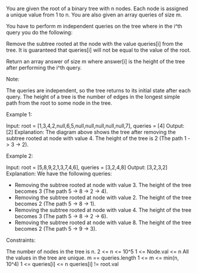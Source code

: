 You are given the root of a binary tree with n nodes. Each node is assigned a
unique value from 1 to n. You are also given an array queries of size m.

You have to perform m independent queries on the tree where in the i^th query
you do the following:


Remove the subtree rooted at the node with the value queries[i] from the
tree. It is guaranteed that queries[i] will not be equal to the value of the
root.


Return an array answer of size m where answer[i] is the height of the tree
after performing the i^th query.

Note:


The queries are independent, so the tree returns to its initial state after
each query.
The height of a tree is the number of edges in the longest simple path from
the root to some node in the tree.



Example 1:


Input: root = [1,3,4,2,null,6,5,null,null,null,null,null,7], queries = [4]
Output: [2]
Explanation: The diagram above shows the tree after removing the subtree
rooted at node with value 4.
The height of the tree is 2 (The path 1 -> 3 -> 2).


Example 2:


Input: root = [5,8,9,2,1,3,7,4,6], queries = [3,2,4,8]
Output: [3,2,3,2]
Explanation: We have the following queries:
- Removing the subtree rooted at node with value 3. The height of the tree
becomes 3 (The path 5 -> 8 -> 2 -> 4).
- Removing the subtree rooted at node with value 2. The height of the tree
becomes 2 (The path 5 -> 8 -> 1).
- Removing the subtree rooted at node with value 4. The height of the tree
becomes 3 (The path 5 -> 8 -> 2 -> 6).
- Removing the subtree rooted at node with value 8. The height of the tree
becomes 2 (The path 5 -> 9 -> 3).



Constraints:


The number of nodes in the tree is n.
2 <= n <= 10^5
1 <= Node.val <= n
All the values in the tree are unique.
m == queries.length
1 <= m <= min(n, 10^4)
1 <= queries[i] <= n
queries[i] != root.val




